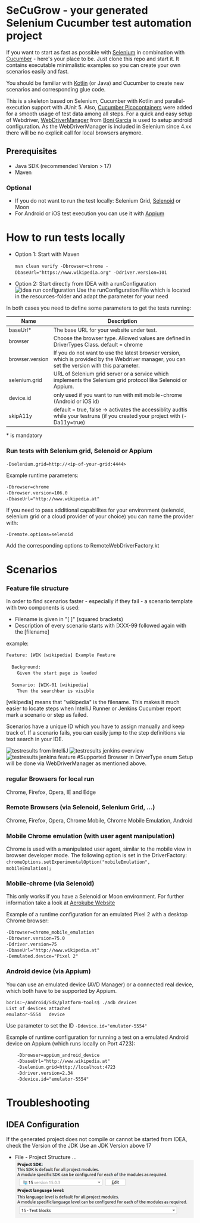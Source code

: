 # SeCuGrow - your generated Selenium Cucumber test automation project

If you want to start as fast as possible with [Selenium](https://github.com/SeleniumHQ/selenium) in combination
with [Cucumber](https://github.com/cucumber/cucumber) - here's your place to be. Just clone this repo and start it. It
contains executable minimalistic examples so you can create your own scenarios easily and fast.

You should be familiar with [Kotlin](https://kotlinlang.org/) (or Java) and Cucumber to create new scenarios and
corresponding glue code.

This is a skeleton based on Selenium, Cucumber with Kotlin and parallel-execution support with JUnit 5.
Also, [Cucumber Picocontainers](https://github.com/cucumber/cucumber-jvm/tree/master/picocontainer) were added for a
smooth usage of test data among all steps.
For a quick and easy setup of Webdriver, [WebDriverManager](https://github.com/bonigarcia/webdrivermanager)
from [Boni Garcia](https://github.com/bonigarcia/bonigarcia.github.io) is used to setup android configuration. 
As the WebDriverManager is included in Selenium since 4.xx there will be no explicit call for local browsers anymore.

## Prerequisites

* Java SDK (recommended Version > 17)
* Maven

### Optional

* If you do not want to run the test locally: Selenium Grid, [Selenoid](https://github.com/aerokube/selenoid) or Moon
* For Android or iOS test execution you can use it with [Appium](https://github.com/appium/appium)

# How to run tests locally

* Option 1: Start with Maven

  `mvn clean verify -Dbrowser=chrome -DbaseUrl="https://www.wikipedia.org" -Ddriver.version=101`

* Option 2: Start directly from IDEA with a runConfiguration
  ![idea run configuration](docs/images/idea_runConfig.png)
  Use the runConfiguration File which is located in the resources-folder and adapt the parameter for your need

In both cases you need to define some parameters to get the tests running:

| Name | Description                                                                                                                                   |
|------|-----------------------------------------------------------------------------------------------------------------------------------------------|
| baseUrl* | The base URL for your website under test.                                                                                                     |
| browser | Choose the browser type. Allowed values are defined in DriverTypes Class. default = chrome                                |
| browser.version | If you do not want to use the latest browser version, which is provided by the Webdriver manager, you can set the version with this parameter. |
| selenium.grid | URL of Selenium grid server or a service which implements the Selenium grid protocol like Selenoid or Appium.                                 |
| device.id | only used if you want to run with mit mobile-chrome (Android or iOS id)                                                                       |
| skipA11y | default = true, false -> activates the accessiblity audtis while your testruns (if you created your project with (-Da11y=true)                |

\* is mandatory

### Run tests with Selenium grid, Selenoid or Appium

    -Dselenium.grid=http://<ip-of-your-grid:4444>

Example runtime parameters:

    -Dbrowser=chrome
    -Dbrowser.version=106.0
    -DbaseUrl="http://www.wikipedia.at"

If you need to pass additional capabilites for your environment (selenoid, selenium grid or a cloud provider of your choice) 
you can name the provider with:

    -Dremote.options=selenoid

Add the corresponding options to RemoteWebDriverFactory.kt

# Scenarios

### Feature file structure

In order to find scenarios faster - especially if they fail - a scenario template with two components is used:

* Filename is given in "[ ]" (squared brackets)
* Description of every scenario starts with [XXX-99 followed again with the [filename]

example:

    Feature: [WIK [wikipedia] Example Feature

      Background:
        Given the start page is loaded

      Scenario: [WIK-01 [wikipedia] 
        Then the searchbar is visible

[wikipedia] means that "wikipedia" is the filename. This makes it much easier to locate steps when IntelliJ Runner or
Jenkins Cucumber report mark a scenario or step as failed.

Scenarios have a unique ID which you have to assign manually and keep track of. If a scenario fails, you can easily jump
to the step definitions via text search in your IDE.

![testresults from IntelliJ](docs/images/testresults_idea.png)
![testresults jenkins overview](docs/images/jenkins_overview.png)
![testresults jenkins feature](docs/images/jenkins_feature.png)
#Supported Browser in DriverType enum
Setup will be done via WebDriverManager as mentioned above.

### regular Browsers for local run

Chrome, Firefox, Opera, IE and Edge

### Remote Browsers (via Selenoid, Selenium Grid, ...)

Chrome, Firefox, Opera, Chrome Mobile, Chrome Mobile Emulation, Android

### Mobile Chrome emulation (with user agent manipulation)

Chrome is used with a manipulated user agent, similar to the mobile view in browser developer mode.
The following option is set in the DriverFactory:
`chromeOptions.setExperimentalOption("mobileEmulation", mobileEmulation);`

### Mobile-chrome (via Selenoid)

This only works if you have a Selenoid or Moon environment. For further information take a look
at [Aerokube Website](https://aerokube.com)

Example of a runtime configuration for an emulated Pixel 2 with a desktop Chrome browser:

    -Dbrowser=chrome_mobile_emulation
    -Dbrowser.version=75.0
    -Ddriver.version=75
    -DbaseUrl="http://www.wikipedia.at"
    -Demulated.device="Pixel 2"

### Android device (via Appium)

You can use an emulated device (AVD Manager) or a connected real device, which both have to be supported by Appium.

    boris:~/Android/Sdk/platform-tools$ ./adb devices
    List of devices attached
    emulator-5554	device

Use parameter to set the ID `-Ddevice.id="emulator-5554"`

Example of runtime configuration for running a test on a emulated Android device on Appium (which runs locally on Port
4723):

        -Dbrowser=appium_android_device
        -DbaseUrl="http://www.wikipedia.at"
        -Dselenium.grid=http://localhost:4723
        -Ddriver.version=2.34
        -Ddevice.id="emulator-5554"

# Troubleshooting

## IDEA Configuration

If the generated project does not compile or cannot be started from IDEA, check the Version of the JDK
Use an JDK Version above 17

* File - Project Structure ...
  ![name](src/test/resources/docs/project_sdk_settings.png)
